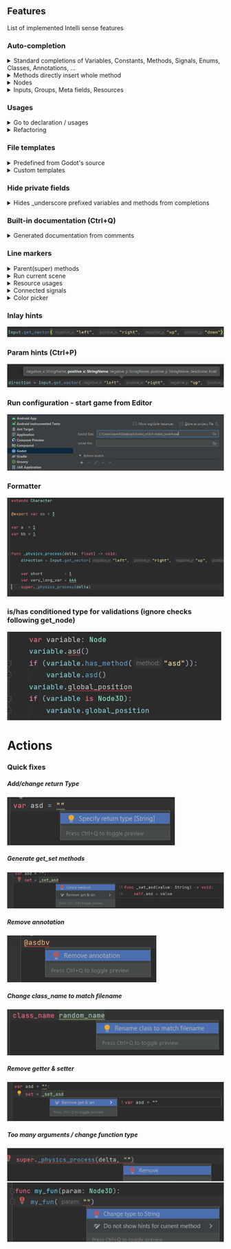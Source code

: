 ## Features

List of implemented Intelli sense features

### Auto-completion

<details>
    <summary>Standard completions of Variables, Constants, Methods, Signals, Enums, Classes, Annotations, ...</summary>
    <img src="../../screens/features/autocompletion.png" />
</details>

<details>
    <summary>Methods directly insert whole method</summary>
    <img src="../../screens/features/autocompletion_functions.png" />  
    <div>&nbsp;</div>
    <strong>Resulting in:</strong>  
    <img src="../../screens/features/autocompletion_functions_res.png" />
</details>

<details>
    <summary>Nodes</summary>
    <img src="../../screens/features/autocompletion_resources.png" />
</details>

<details>
    <summary>Inputs, Groups, Meta fields, Resources</summary>
    <img src="../../screens/features/string_completion.png" />
</details>

### Usages

<details>
    <summary>Go to declaration / usages</summary>
    <img src="../../screens/features/usages.png" />
</details>

<details>
    <summary>Refactoring</summary>
    <img src="../../screens/features/refactor.png" />
</details>


### File templates

<details>
    <summary>Predefined from Godot's source</summary>
    <img src="../../screens/features/file_template.png" />
</details>

<details>
    <summary>Custom templates</summary>
    <img src="../../screens/features/custom_file_template.png" />
</details>

### Hide private fields

<details>
    <summary>Hides _underscore prefixed variables and methods from completions</summary>
    <img src="../../screens/features/private_fields/hide.png" />
    <div>&nbsp;</div>
    <strong>While showing them within the class itself</strong>
    <img src="../../screens/features/private_fields/show_in_self.png" />
</details>

### Built-in documentation (Ctrl+Q)

<details>
    <summary>Generated documentation from comments</summary>
    <img src="../../screens/features/documentation.png" />
</details>

### Line markers

<details>
    <summary>Parent(super) methods</summary>
    <img src="../../screens/features/line_marker/super_method.png" />
    <div>On click redirects to given method</div>
</details>

<details>
    <summary>Run current scene</summary>
    <img src="../../screens/features/line_marker/run_marker.png" />
</details>

<details>
    <summary>Resource usages</summary>
    <img src="../../screens/features/line_marker/resource_usage.png" />
</details>

<details>
    <summary>Connected signals</summary>
    <img src="../../screens/features/line_marker/connected_signal.png" />
</details>

<details>
    <summary>Color picker</summary>
    <img src="../../screens/features/line_marker/color_picker.png" />
</details>

### Inlay hints

![](../../screens/features/inlay.png)

### Param hints (Ctrl+P)

![](../../screens/features/param_hint.png)

### Run configuration - start game from Editor

![](../../screens/features/run_configuration.png)

### Formatter

![](../../screens/features/formatter.png)

### is/has conditioned type for validations (ignore checks following get_node)

![](../../screens/features/is_has.png)

# Actions

### Quick fixes

##### Add/change return Type

![](../../screens/features/specify_variable.png)

##### Generate get_set methods

![](../../screens/features/create_set_method.png)

##### Remove annotation

![](../../screens/features/remove_annotation.png)

##### Change class_name to match filename

![](../../screens/features/match_classname.png)

##### Remove getter & setter

![](../../screens/features/remove_get_set.png)

##### Too many arguments / change function type

![](../../screens/features/too_many_arguments.png)  
![](../../screens/features/change_param.png)
